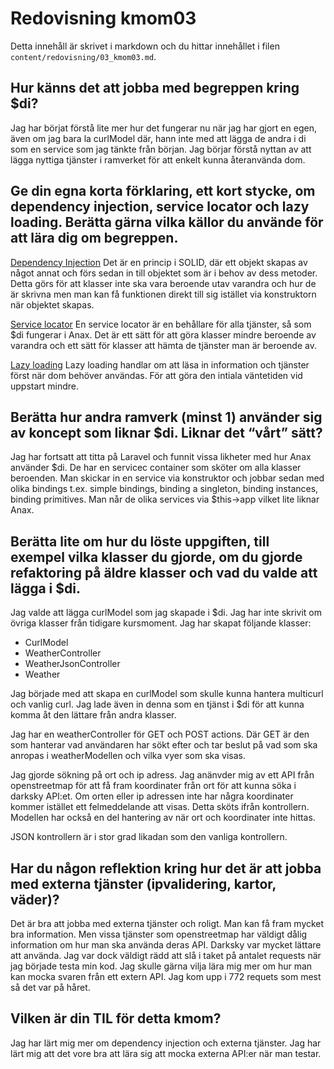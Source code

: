---
---
Redovisning kmom03
=========================

Detta innehåll är skrivet i markdown och du hittar innehållet i filen `content/redovisning/03_kmom03.md`.
## Hur känns det att jobba med begreppen kring $di?

Jag har börjat förstå lite mer hur det fungerar nu när jag har gjort en egen, även om jag bara la curlModel där, hann inte med att lägga de andra i di som en service som jag tänkte från början. Jag börjar förstå nyttan av att lägga nyttiga tjänster i ramverket för att enkelt kunna återanvända dom.

## Ge din egna korta förklaring, ett kort stycke, om dependency injection, service locator och lazy loading. Berätta gärna vilka källor du använde för att lära dig om begreppen.

[Dependency Injection](https://www.freecodecamp.org/news/a-quick-intro-to-dependency-injection-what-it-is-and-when-to-use-it-7578c84fa88f/) Det är en princip i SOLID, där ett objekt skapas av något annat och förs sedan in till objektet som är i behov av dess metoder. Detta görs för att klasser inte ska vara beroende utav varandra och hur de är skrivna men man kan få funktionen direkt till sig istället via konstruktorn när objektet skapas.

[Service locator](https://stackify.com/service-locator-pattern/) En service locator är en behållare för alla tjänster, så som $di fungerar i Anax. Det är ett sätt för att göra klasser mindre beroende av varandra och ett sätt för klasser att hämta de tjänster man är beroende av.

[Lazy loading](https://www.geeksforgeeks.org/what-is-lazy-loading/) Lazy loading handlar om att läsa in information och tjänster först när dom behöver användas. För att göra den intiala väntetiden vid uppstart mindre.

## Berätta hur andra ramverk (minst 1) använder sig av koncept som liknar $di. Liknar det “vårt” sätt?

Jag har fortsatt att titta på Laravel och funnit vissa likheter med hur Anax använder $di. De har en servicec container som sköter om alla klasser beroenden. Man skickar in en service via konstruktor och jobbar sedan med olika bindings t.ex. simple bindings, binding a singleton, binding instances, binding primitives. Man når de olika services via $this->app vilket lite liknar Anax.

## Berätta lite om hur du löste uppgiften, till exempel vilka klasser du gjorde, om du gjorde refaktoring på äldre klasser och vad du valde att lägga i $di.

Jag valde att lägga curlModel som jag skapade i $di. Jag har inte skrivit om övriga klasser från tidigare kursmoment. 
Jag har skapat följande klasser: 

* CurlModel
* WeatherController
* WeatherJsonController
* Weather

Jag började med att skapa en curlModel som skulle kunna hantera multicurl och vanlig curl. Jag lade även in denna som en tjänst i $di för att kunna komma åt den lättare från andra klasser.

Jag har en weatherController för GET och POST actions. Där GET är den som hanterar vad användaren har sökt efter och tar beslut på vad som ska anropas i weatherModellen och vilka vyer som ska visas.

Jag gjorde sökning på ort och ip adress. Jag anänvder mig av ett API från openstreetmap för att få fram koordinater från ort för att kunna söka i darksky API:et.
Om orten eller ip adressen inte har några koordinater kommer istället ett felmeddelande att visas. Detta sköts ifrån kontrollern. Modellen har också en del hantering av när ort och koordinater inte hittas.

JSON kontrollern är i stor grad likadan som den vanliga kontrollern.

## Har du någon reflektion kring hur det är att jobba med externa tjänster (ipvalidering, kartor, väder)?

Det är bra att jobba med externa tjänster och roligt. Man kan få fram mycket bra information. Men vissa tjänster som openstreetmap har väldigt dålig information om hur man ska använda deras API. Darksky var mycket lättare att använda.
Jag var dock väldigt rädd att slå i taket på antalet requests när jag började testa min kod. Jag skulle gärna vilja lära mig mer om hur man kan mocka svaren från ett extern API. Jag kom upp i 772 requets som mest så det var på håret.

## Vilken är din TIL för detta kmom?

Jag har lärt mig mer om dependency injection och externa tjänster. Jag har lärt mig att det vore bra att lära sig att mocka externa API:er när man testar.